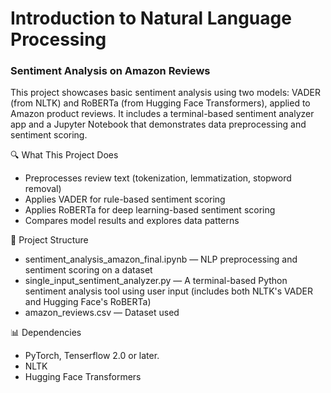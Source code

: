 # Introduction to Natural Language Processing

### Sentiment Analysis on Amazon Reviews

This project showcases basic sentiment analysis using two models: VADER (from NLTK) and RoBERTa (from Hugging Face Transformers), applied to Amazon product reviews. It includes a terminal-based sentiment analyzer app and a Jupyter Notebook that demonstrates data preprocessing and sentiment scoring.

🔍 What This Project Does

* Preprocesses review text (tokenization, lemmatization, stopword removal)
* Applies VADER for rule-based sentiment scoring
* Applies RoBERTa for deep learning-based sentiment scoring
* Compares model results and explores data patterns

📁 Project Structure

* sentiment_analysis_amazon_final.ipynb — NLP preprocessing and sentiment scoring on a dataset
* single_input_sentiment_analyzer.py — A terminal-based Python sentiment analysis tool using user input (includes both NLTK's VADER and Hugging Face's RoBERTa)
* amazon_reviews.csv — Dataset used

📊 Dependencies

* PyTorch, Tenserflow 2.0 or later.
* NLTK
* Hugging Face Transformers
